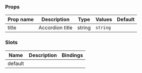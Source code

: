 ### Props

| Prop name | Description     | Type   | Values   | Default |
| --------- | --------------- | ------ | -------- | ------- |
| title     | Accordion title | string | `string` |         |

### Slots

| Name    | Description | Bindings |
| ------- | ----------- | -------- |
| default |             |          |
